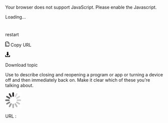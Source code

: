 Your browser does not support JavaScript. Please enable the Javascript.

Loading...

# 

restart

![Copy URL](restart_files/Copy.png)
Copy URL

![Download](restart_files/Download.png)

Download topic

Use to
describe closing and reopening a program or app or turning a device off
and then immediately back on. Make it clear which of these you're
talking about.

![In progress](restart_files/activity-large.gif)

URL :
